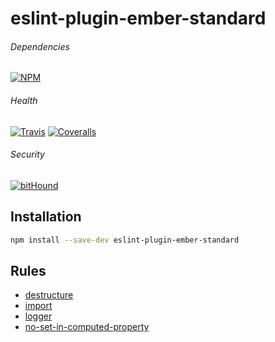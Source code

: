 # eslint-plugin-ember-standard

###### Dependencies

[![NPM][npm-img]][npm-url]

###### Health

[![Travis][ci-img]][ci-url]
[![Coveralls][cov-img]][cov-url]

###### Security

[![bitHound][bithound-img]][bithound-url]

## Installation

```bash
npm install --save-dev eslint-plugin-ember-standard
```

## Rules

*   [destructure](documentation/rules/destructure.md)
*   [import](documentation/rules/import.md)
*   [logger](documentation/rules/logger.md)
*   [no-set-in-computed-property](documentation/rules/no-set-in-computed-property.md)

[bithound-img]: https://www.bithound.io/github/ciena-blueplanet/eslint-plugin-ember-standard/badges/score.svg "bitHound"
[bithound-url]: https://www.bithound.io/github/ciena-blueplanet/eslint-plugin-ember-standard

[ci-img]: https://img.shields.io/travis/ciena-blueplanet/eslint-plugin-ember-standard.svg "Travis CI Build Status"
[ci-url]: https://travis-ci.org/ciena-blueplanet/eslint-plugin-ember-standard

[cov-img]: https://img.shields.io/coveralls/ciena-blueplanet/eslint-plugin-ember-standard.svg "Coveralls Code Coverage"
[cov-url]: https://coveralls.io/github/ciena-blueplanet/eslint-plugin-ember-standard

[npm-img]: https://img.shields.io/npm/v/eslint-plugin-ember-standard.svg "NPM Version"
[npm-url]: https://www.npmjs.com/package/eslint-plugin-ember-standard
